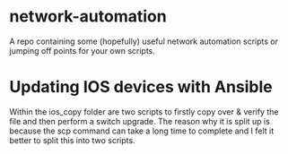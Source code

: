 # network-automation

A repo containing some (hopefully) useful network automation scripts or jumping off points for your own scripts.

Updating IOS devices with Ansible
============================================
Within the ios_copy folder are two scripts to firstly copy over & verify the file and then perform a switch upgrade.
The reason why it is split up is because the scp command can take a long time to complete and I felt it better to split this into two scripts.
